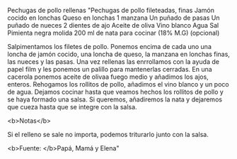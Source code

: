 Pechugas de pollo rellenas	"Pechugas de pollo fileteadas, finas
Jamón cocido en lonchas
Queso en lonchas
1 manzana
Un puñado de pasas
Un puñado de nueces
2 dientes de ajo
Aceite de oliva
Vino blanco
Agua
Sal
Pimienta negra molida
200 ml de nata para cocinar (18% M.G) (opcional)

Salpimentamos los filetes de pollo. Ponemos encima de cada uno una loncha de jamón cocido, una loncha de queso, la manzana en lonchas finas, las nueces y las pasas. Una vez rellenas las enrrollamos con la ayuda de papel film y les ponemos un palillo para mantenerlas cerradas.
En una cacerola ponemos aceite de olivaa fuego medio y añadimos los ajos, enteros. Rehogamos los rollitos de pollo, añadimos el vino blanco y un poco de agua. Dejamos cocinar hasta que veamos hechos los rollitos de pollo y se haya formado una salsa.
Si queremos, añadiremos la nata y dejaremos que cueza hasta que se integre con la salsa.

&lt;b>Notas&lt;/b>

Si el relleno se sale no importa, podemos triturarlo junto con la salsa.

&lt;b>Fuente: &lt;/b>Papá, Mamá y Elena"
